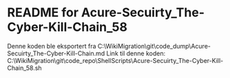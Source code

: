 # README for Acure-Secuirty_The-Cyber-Kill-Chain_58
Denne koden ble eksportert fra C:\WikiMigration\git\code_dump\Acure-Secuirty_The-Cyber-Kill-Chain.md
Link til denne koden: C:\WikiMigration\git\code_repo\ShellScripts\Acure-Secuirty_The-Cyber-Kill-Chain_58.sh
